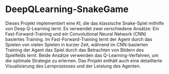# DeepQLearning-SnakeGame
Dieses Projekt implementiert eine KI, die das klassische Snake-Spiel mithilfe von Deep Q-Learning lernt. Es verwendet zwei verschiedene Ansätze: Ein Fast-Forward-Training und ein Convolutional Neural Network (CNN) basiertes Training. Im Fast-Forward-Training lernt der Agent durch das Spielen von vielen Spielen in kurzer Zeit, während im CNN-basierten Training der Agent das Spiel durch das Betrachten von Bildern des Spielfelds lernt. Beide Ansätze verwenden das Q-Learning-Verfahren, um die optimale Strategie zu erlernen. Das Projekt enthält auch eine detaillierte Visualisierung des Lernprozesses und der Leistung des Agenten.
